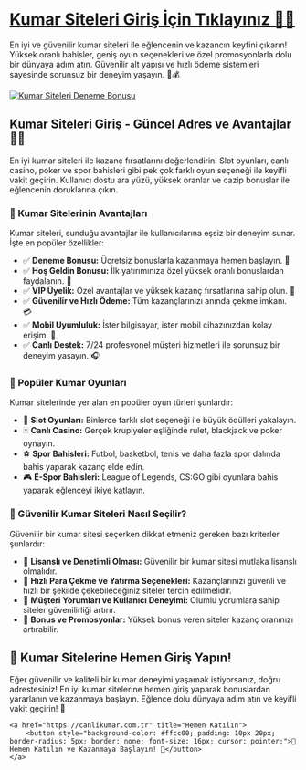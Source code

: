 <h1><a href="https://canlikumar.com.tr" title="Kumar Siteleri Giriş İçin Tıklayınız">Kumar Siteleri Giriş İçin Tıklayınız 🎰✅</a></h1> 
<p>En iyi ve güvenilir kumar siteleri ile eğlencenin ve kazancın keyfini çıkarın! Yüksek oranlı bahisler, geniş oyun seçenekleri ve özel promosyonlarla dolu bir dünyaya adım atın. Güvenilir alt yapısı ve hızlı ödeme sistemleri sayesinde sorunsuz bir deneyim yaşayın. 🎲💰</p>
<a href="https://canlikumar.com.tr" title="Deneme Bonusu Al">
    <img src="https://i.ibb.co/5K7Ks6w/zzzz3.gif" alt="Kumar Siteleri Deneme Bonusu">
</a>
<div class="description">
    <h2>Kumar Siteleri Giriş - Güncel Adres ve Avantajlar 🎰🔥</h2>
    <p>En iyi kumar siteleri ile kazanç fırsatlarını değerlendirin! Slot oyunları, canlı casino, poker ve spor bahisleri gibi pek çok farklı oyun seçeneği ile keyifli vakit geçirin. Kullanıcı dostu ara yüzü, yüksek oranlar ve cazip bonuslar ile eğlencenin doruklarına çıkın. </p>
    <h3>📌 Kumar Sitelerinin Avantajları</h3>
    <p>Kumar siteleri, sunduğu avantajlar ile kullanıcılarına eşsiz bir deneyim sunar. İşte en popüler özellikler:</p>
    <ul>
        <li>✅ <strong>Deneme Bonusu:</strong> Ücretsiz bonuslarla kazanmaya hemen başlayın. 🎁</li>
        <li>✅ <strong>Hoş Geldin Bonusu:</strong> İlk yatırımınıza özel yüksek oranlı bonuslardan faydalanın. 💎</li>
        <li>✅ <strong>VIP Üyelik:</strong> Özel avantajlar ve yüksek kazanç fırsatlarına sahip olun. 👑</li>
        <li>✅ <strong>Güvenilir ve Hızlı Ödeme:</strong> Tüm kazançlarınızı anında çekme imkanı. 💳</li>
        <li>✅ <strong>Mobil Uyumluluk:</strong> İster bilgisayar, ister mobil cihazınızdan kolay erişim. 📱</li>
        <li>✅ <strong>Canlı Destek:</strong> 7/24 profesyonel müşteri hizmetleri ile sorunsuz bir deneyim yaşayın. 🎧</li>
    </ul>
    <h3>🎲 Popüler Kumar Oyunları</h3>
    <p>Kumar sitelerinde yer alan en popüler oyun türleri şunlardır:</p>
    <ul>
        <li>🎰 <strong>Slot Oyunları:</strong> Binlerce farklı slot seçeneği ile büyük ödülleri yakalayın.</li>
        <li>🃏 <strong>Canlı Casino:</strong> Gerçek krupiyeler eşliğinde rulet, blackjack ve poker oynayın.</li>
        <li>⚽ <strong>Spor Bahisleri:</strong> Futbol, basketbol, tenis ve daha fazla spor dalında bahis yaparak kazanç elde edin.</li>
        <li>🎮 <strong>E-Spor Bahisleri:</strong> League of Legends, CS:GO gibi oyunlara bahis yaparak eğlenceyi ikiye katlayın.</li>
    </ul>
    <h3>🔐 Güvenilir Kumar Siteleri Nasıl Seçilir?</h3>
    <p>Güvenilir bir kumar sitesi seçerken dikkat etmeniz gereken bazı kriterler şunlardır:</p>
    <ul>
        <li>🔹 <strong>Lisanslı ve Denetimli Olması:</strong> Güvenilir bir kumar sitesi mutlaka lisanslı olmalıdır.</li>
        <li>🔹 <strong>Hızlı Para Çekme ve Yatırma Seçenekleri:</strong> Kazançlarınızı güvenli ve hızlı bir şekilde çekebileceğiniz siteler tercih edilmelidir.</li>
        <li>🔹 <strong>Müşteri Yorumları ve Kullanıcı Deneyimi:</strong> Olumlu yorumlara sahip siteler güvenilirliği artırır.</li>
        <li>🔹 <strong>Bonus ve Promosyonlar:</strong> Yüksek bonus veren siteler kazanç oranınızı artırabilir.</li>
    </ul>
    <h2>🎯 Kumar Sitelerine Hemen Giriş Yapın!</h2>
    <p>Eğer güvenilir ve kaliteli bir kumar deneyimi yaşamak istiyorsanız, doğru adrestesiniz! En iyi kumar sitelerine hemen giriş yaparak bonuslardan yararlanın ve kazanmaya başlayın. Eğlence dolu dünyaya adım atın ve keyifli vakit geçirin! 🎉</p>

    <a href="https://canlikumar.com.tr" title="Hemen Katılın">
        <button style="background-color: #ffcc00; padding: 10px 20px; border-radius: 5px; border: none; font-size: 16px; cursor: pointer;">💎 Hemen Katılın ve Kazanmaya Başlayın! 💎</button>
    </a>
</div>
